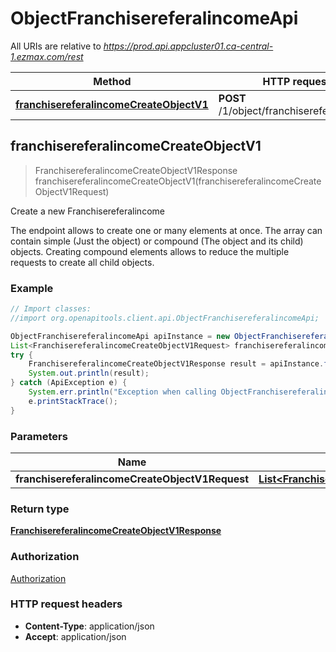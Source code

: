 # ObjectFranchisereferalincomeApi

All URIs are relative to *https://prod.api.appcluster01.ca-central-1.ezmax.com/rest*

Method | HTTP request | Description
------------- | ------------- | -------------
[**franchisereferalincomeCreateObjectV1**](ObjectFranchisereferalincomeApi.md#franchisereferalincomeCreateObjectV1) | **POST** /1/object/franchisereferalincome | Create a new Franchisereferalincome



## franchisereferalincomeCreateObjectV1

> FranchisereferalincomeCreateObjectV1Response franchisereferalincomeCreateObjectV1(franchisereferalincomeCreateObjectV1Request)

Create a new Franchisereferalincome

The endpoint allows to create one or many elements at once.  The array can contain simple (Just the object) or compound (The object and its child) objects.  Creating compound elements allows to reduce the multiple requests to create all child objects.

### Example

```java
// Import classes:
//import org.openapitools.client.api.ObjectFranchisereferalincomeApi;

ObjectFranchisereferalincomeApi apiInstance = new ObjectFranchisereferalincomeApi();
List<FranchisereferalincomeCreateObjectV1Request> franchisereferalincomeCreateObjectV1Request = Arrays.asList(new FranchisereferalincomeCreateObjectV1Request()); // List<FranchisereferalincomeCreateObjectV1Request> | 
try {
    FranchisereferalincomeCreateObjectV1Response result = apiInstance.franchisereferalincomeCreateObjectV1(franchisereferalincomeCreateObjectV1Request);
    System.out.println(result);
} catch (ApiException e) {
    System.err.println("Exception when calling ObjectFranchisereferalincomeApi#franchisereferalincomeCreateObjectV1");
    e.printStackTrace();
}
```

### Parameters


Name | Type | Description  | Notes
------------- | ------------- | ------------- | -------------
 **franchisereferalincomeCreateObjectV1Request** | [**List&lt;FranchisereferalincomeCreateObjectV1Request&gt;**](FranchisereferalincomeCreateObjectV1Request.md)|  |

### Return type

[**FranchisereferalincomeCreateObjectV1Response**](FranchisereferalincomeCreateObjectV1Response.md)

### Authorization

[Authorization](../README.md#Authorization)

### HTTP request headers

- **Content-Type**: application/json
- **Accept**: application/json

